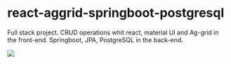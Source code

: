 # react-aggrid-springboot-postgresql
Full stack project. CRUD operations whit react, material UI and Ag-grid in the front-end. Springboot, JPA, PostgreSQL in the back-end.

![](https://github.com/for-devs-com/react-aggrid-springboot-postgresql/blob/0a3b3bcd25c5ab49f7b4bbfeadab3fa734e09785/data%20visualization.gif)
